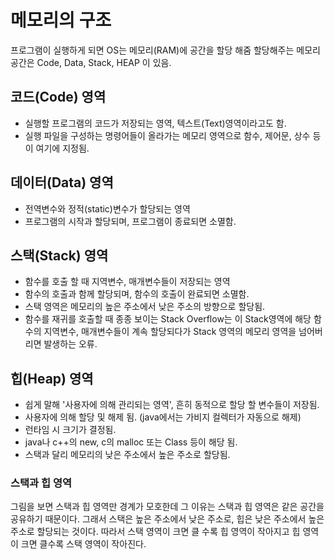 # 메모리의 구조 
프로그램이 실행하게 되면 OS는 메모리(RAM)에 공간을 할당 해줌
할당해주는 메모리 공간은 Code, Data, Stack, HEAP 이 있음.

## 코드(Code) 영역
  - 실행할 프로그램의 코드가 저장되는 영역, 텍스트(Text)영역이라고도 함.
  - 실행 파일을 구성하는 명령어들이 올라가는 메모리 영역으로 함수, 제어문, 상수 등이 여기에 지정됨.

## 데이터(Data) 영역
  - 전역변수와 정적(static)변수가 할당되는 영역
  - 프로그램의 시작과 할당되며, 프로그램이 종료되면 소멸함.
  
## 스택(Stack) 영역
  - 함수를 호출 할 때 지역변수, 매개변수들이 저장되는 영역
  - 함수의 호출과 함께 할당되며, 함수의 호출이 완료되면 소멸함.
  - 스택 영역은 메모리의 높은 주소에서 낮은 주소의 방향으로 할당됨.
  - 함수를 재귀를 호출할 때 종종 보이는 Stack Overflow는 이 Stack영역에 해당 함수의 지역변수, 매개변수들이 계속 할당되다가 Stack 영역의 메모리 영역을 넘어버리면 발생하는 오류.
 
## 힙(Heap) 영역
  - 쉽게 말해 '사용자에 의해 관리되는 영역', 흔히 동적으로 할당 할 변수들이 저장됨.
  - 사용자에 의해 할당 및 해제 됨. (java에서는 가비지 컬렉터가 자동으로 해제)
  - 런타임 시 크기가 결정됨.
  - java나 c++의 new, c의 malloc 또는 Class 등이 해당 됨.
  - 스택과 달리 메모리의 낮은 주소에서 높은 주소로 할당됨.

### 스택과 힙 영역
그림을 보면 스택과 힙 영역만 경계가 모호한데 그 이유는 스택과 힙 영역은 같은 공간을 공유하기 때문이다. 그래서 스택은 높은 주소에서 낮은 주소로, 힙은 낮은 주소에서 높은 주소로 할당되는 것이다. 따라서 스택 영역이 크면 클 수록 힙 영역이 작아지고 힙 영역이 크면 클수록 스택 영역이 작아진다. 
